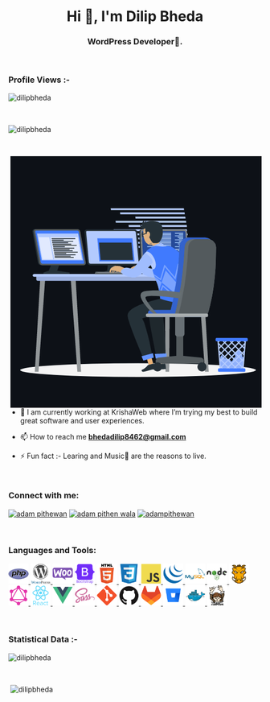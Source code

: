 <h1 align="center">Hi 👋, I'm Dilip Bheda</h1>
<h3 align="center">WordPress Developer🌟.</h3>

<br>
<p align="right"> <h3>Profile Views :-</h3> <img src="https://komarev.com/ghpvc/?username=dilipbheda&label=Profile%20views&color=0e75b6&style=flat"
    alt="dilipbheda" /> 
  </p>
<br>
<p><img align="center"
    src="https://github-profile-trophy.vercel.app/?username=dilipbheda&theme=dark"
    alt="dilipbheda" 
    bg_color=#808080/></p>

<br>

<p><img align="right" src="https://github.com/dilipbheda/dilipbheda/blob/main/animation_500_kxa883sd.gif" alt="dilipbheda" /></p>


- 🌱 I am currently working at KrishaWeb where I’m trying my best to build great software and user experiences.

- 📫 How to reach me **bhedadilip8462@gmail.com**

- ⚡ Fun fact :- Learing and Music🎵 are the reasons to live.

<br>

<h3 align="left">Connect with me:</h3>
<p align="left">
  <a href="https://www.linkedin.com/in/dilip-bheda-27342814a/" target="blank"><img align="center"
      src="https://raw.githubusercontent.com/rahuldkjain/github-profile-readme-generator/master/src/images/icons/Social/linked-in-alt.svg"
      alt="adam pithewan" height="30" width="40" /></a>
  <a href="https://www.facebook.com/app_scoped_user_id/1974369932810541/" target="blank"><img align="center"
      src="https://raw.githubusercontent.com/rahuldkjain/github-profile-readme-generator/master/src/images/icons/Social/facebook.svg"
      alt="adam pithen wala" height="30" width="40" /></a>
 <a href="http://twitter.com/dilip_8462" target="blank"><img align="center"
      src="https://raw.githubusercontent.com/rahuldkjain/github-profile-readme-generator/master/src/images/icons/Social/twitter.svg"
      alt="adampithewan" height="30" width="40" /></a>
</p>

<br>

<h3 align="left">Languages and Tools:</h3>
<p align="left"><a href="https://www.php.net/" target="_blank" rel="noreferrer">
    <img src="https://raw.githubusercontent.com/devicons/devicon/master/icons/php/php-original.svg"
      alt="bootstrap" width="40" height="40" /> </a><a href="https://wordpress.org/" target="_blank" rel="noreferrer">
    <img src="https://raw.githubusercontent.com/devicons/devicon/master/icons/wordpress/wordpress-original.svg"
      alt="bootstrap" width="40" height="40" /> </a><a href="https://woocommerce.com/" target="_blank" rel="noreferrer">
    <img src="https://raw.githubusercontent.com/devicons/devicon/master/icons/woocommerce/woocommerce-original.svg"
      alt="bootstrap" width="40" height="40" /> </a><a href="https://getbootstrap.com" target="_blank" rel="noreferrer">
    <img src="https://raw.githubusercontent.com/devicons/devicon/master/icons/bootstrap/bootstrap-plain-wordmark.svg"
      alt="bootstrap" width="40" height="40" /> </a><a href="https://www.w3.org/html/" target="_blank" rel="noreferrer"> <img
      src="https://raw.githubusercontent.com/devicons/devicon/master/icons/html5/html5-original-wordmark.svg"
      alt="html5" width="40" height="40" /> </a><a href="https://en.wikipedia.org/wiki/CSS" target="_blank" rel="noreferrer"> <img
      src="https://raw.githubusercontent.com/devicons/devicon/master/icons/css3/css3-original.svg"
      alt="html5" width="40" height="40" /> </a><a href="https://developer.mozilla.org/en-US/docs/Web/JavaScript" target="_blank"
    rel="noreferrer"> <img
      src="https://raw.githubusercontent.com/devicons/devicon/master/icons/javascript/javascript-original.svg"
      alt="javascript" width="40" height="40" /> </a><a href="https://jquery.com/" target="_blank"
    rel="noreferrer"> <img
      src="https://raw.githubusercontent.com/devicons/devicon/master/icons/jquery/jquery-original.svg"
      alt="javascript" width="40" height="40" /> </a><a href="https://www.mysql.com/" target="_blank" rel="noreferrer"> <img
      src="https://raw.githubusercontent.com/devicons/devicon/master/icons/mysql/mysql-original-wordmark.svg"
      alt="mysql" width="40" height="40" /> </a> </a> <a href="https://nodejs.org" target="_blank" rel="noreferrer"> <img
      src="https://raw.githubusercontent.com/devicons/devicon/master/icons/nodejs/nodejs-original-wordmark.svg"
      alt="nodejs" width="40" height="40" /> </a><a href="https://gruntjs.com/" target="_blank" rel="noreferrer"> <img
      src="https://github.com/devicons/devicon/blob/master/icons/grunt/grunt-original.svg"
      alt="gruntjs" width="40" height="40" /> </a><a href="https://graphql.org/" target="_blank" rel="noreferrer"> <img
      src="https://github.com/devicons/devicon/blob/master/icons/graphql/graphql-plain.svg"
      alt="graphql" width="40" height="40" /> </a><a href="https://reactjs.org/" target="_blank" rel="noreferrer"> <img
      src="https://raw.githubusercontent.com/devicons/devicon/master/icons/react/react-original-wordmark.svg"
      alt="react" width="40" height="40" /> </a><a href="https://vuejs.org/" target="_blank" rel="noreferrer"> <img
      src="https://raw.githubusercontent.com/devicons/devicon/master/icons/vuejs/vuejs-original.svg"
      alt="vuejs" width="40" height="40" /> </a> <a href="https://sass-lang.com" target="_blank" rel="noreferrer"> <img
      src="https://raw.githubusercontent.com/devicons/devicon/master/icons/sass/sass-original.svg" alt="sass" width="40"
      height="40" /> </a><a href="https://git-scm.com/" target="_blank" rel="noreferrer"> <img
      src="https://github.com/devicons/devicon/blob/master/icons/git/git-original.svg" alt="git" width="40"
      height="40" /> </a><a href="https://github.com/" target="_blank" rel="noreferrer"> <img
      src="https://github.com/devicons/devicon/blob/master/icons/github/github-original.svg" alt="github" width="40"
      height="40" /> </a><a href="https://about.gitlab.com/" target="_blank" rel="noreferrer"> <img
      src="https://github.com/devicons/devicon/blob/master/icons/gitlab/gitlab-original.svg" alt="gitlab" width="40"
      height="40" /> </a><a href="https://bitbucket.org/" target="_blank" rel="noreferrer"> <img
      src="https://github.com/devicons/devicon/blob/master/icons/bitbucket/bitbucket-original.svg" alt="bitbucket" width="40"
      height="40" /> </a><a href="https://www.docker.com/" target="_blank" rel="noreferrer"> <img
      src="https://github.com/devicons/devicon/blob/master/icons/docker/docker-original.svg" alt="docker" width="40"
      height="40" /> </a><a href="https://getcomposer.org/" target="_blank" rel="noreferrer"> <img
      src="https://github.com/devicons/devicon/blob/master/icons/composer/composer-original.svg" alt="getcomposer" width="40"
      height="40" /> </a></p>

<br>

<h3>Statistical Data :-</h3>
<p><img align="center"
    src="https://github-readme-stats.vercel.app/api/top-langs?username=dilipbheda&show_icons=true&locale=en&bg_color=0d1117&text_color=ffffff&layout=compact"
    alt="dilipbheda" 
    bg_color=#808080/></p>

<br>

<p>&nbsp;<img align="center" src="https://github-readme-stats.vercel.app/api?username=dilipbheda&show_icons=true&locale=en&bg_color=0d1117&text_color=ffffff&repo=convoychat"
    alt="dilipbheda" /></p>

<br>
